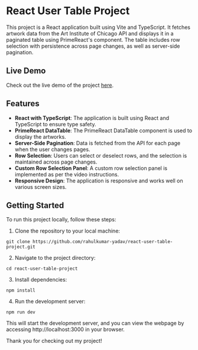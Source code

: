# React User Table Project

This project is a React application built using Vite and TypeScript. It fetches artwork data from the Art Institute of Chicago API and displays it in a paginated table using PrimeReact's component. The table includes row selection with persistence across page changes, as well as server-side pagination.

## Live Demo

Check out the live demo of the project [here](https://react-user-table-project.netlify.app/).

## Features

- **React with TypeScript**: The application is built using React and TypeScript to ensure type safety.
- **PrimeReact DataTable**: The PrimeReact DataTable component is used to display the artworks.
- **Server-Side Pagination**: Data is fetched from the API for each page when the user changes pages.
- **Row Selection**: Users can select or deselect rows, and the selection is maintained across page changes.
- **Custom Row Selection Panel**: A custom row selection panel is implemented as per the video instructions.
- **Responsive Design**: The application is responsive and works well on various screen sizes.

## Getting Started

To run this project locally, follow these steps:

1. Clone the repository to your local machine:

```
git clone https://github.com/rahulkumar-yadav/react-user-table-project.git
```

2. Navigate to the project directory:

```
cd react-user-table-project
```

3. Install dependencies:

```
npm install
```

4. Run the development server:

```
npm run dev
```

This will start the development server, and you can view the webpage by accessing http://localhost:3000 in your browser.

Thank you for checking out my project!
